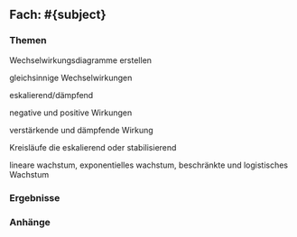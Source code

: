## Fach: #{subject}

### Themen

Wechselwirkungsdiagramme erstellen

gleichsinnige Wechselwirkungen

eskalierend/dämpfend

negative und positive Wirkungen

verstärkende und dämpfende Wirkung

Kreisläufe die eskalierend oder stabilisierend

lineare wachstum, exponentielles wachstum, beschränkte und logistisches Wachstum

### Ergebnisse

### Anhänge